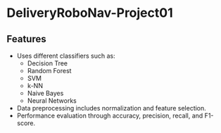 # DeliveryRoboNav-Project01
## Features
- Uses different classifiers such as:
  - Decision Tree
  - Random Forest
  - SVM
  - k-NN
  - Naive Bayes
  - Neural Networks 
- Data preprocessing includes normalization and feature selection.
- Performance evaluation through accuracy, precision, recall, and F1-score.
